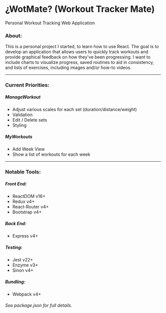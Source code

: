 # ¿WotMate? (Workout Tracker Mate)
Personal Workout Tracking Web Application
### About:
This is a personal project I started, to learn how to use React. The goal is to develop an application that allows users to quickly track workouts and provide graphical feedback on how they've been progressing. I want to include charts to visualize progress, saved routines to aid in consistency, and lists of exercises, including images and/or how-to videos.
___

### Current Priorities:
##### ManageWorkout 
- Adjust various scales for each set (duration/distance/weight)
- Validation
- Edit / Delete sets
- Styling
##### MyWorkouts
- Add Week View
- Show a list of workouts for each week
___

### Notable Tools:
##### Front End:
- ReactDOM v16+
- Redux v4+
- React-Router v4+
- Bootstrap v4+
##### Back End:
- Express v4+
##### Testing:
- Jest v22+
- Enzyme v3+
- Sinon v4+
##### Bundling:
- Webpack v4+

###### See package.json for full details.

